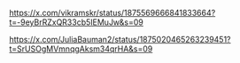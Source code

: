 https://x.com/vikramskr/status/1875569666841833664?t=-9eyBrRZxQR33cb5IEMuJw&s=09

https://x.com/JuliaBauman2/status/1875020465263239451?t=SrUSOgMVmnqgAksm34qrHA&s=09